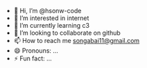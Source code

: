 - 👋 Hi, I’m @hsonw-code
- 👀 I’m interested in internet
- 🌱 I’m currently learning c3
- 💞️ I’m looking to collaborate on github
- 📫 How to reach me songabai11@gmail.com
- 😄 Pronouns: ...
- ⚡ Fun fact: ...

<!---
hsonw-code/hsonw-code is a ✨ special ✨ repository because its `README.md` (this file) appears on your GitHub profile.
You can click the Preview link to take a look at your changes.
--->
